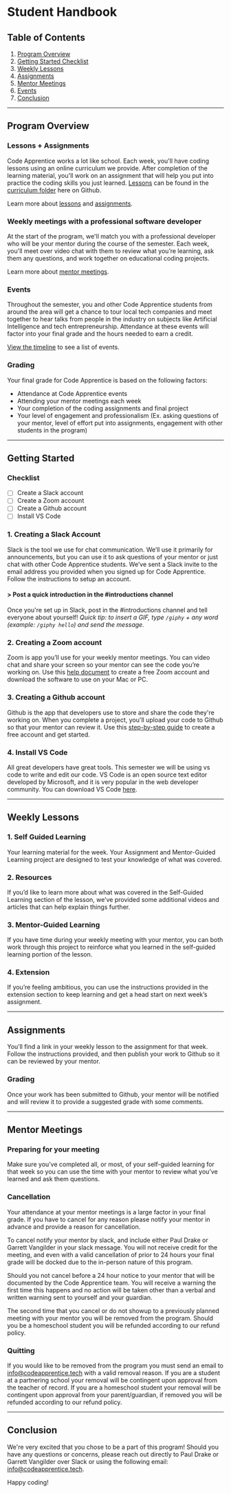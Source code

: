 # Student Handbook

## Table of Contents
1. [Program Overview](#program-overview)
2. [Getting Started Checklist](#getting-started)
3. [Weekly Lessons](#weekly-lessons)
4. [Assignments](#assignments)
5. [Mentor Meetings](#mentor-meetings)
6. [Events](#events)
7. [Conclusion](#conclusion)

---

<a name="program-overview"></a>
## Program Overview

### Lessons + Assignments
Code Apprentice works a lot like school. Each week, you'll have coding lessons using an online curriculum we provide. After completion of the learning material, you'll work on an assignment that will help you put into practice the coding skills you just learned. [Lessons](https://github.com/apprentice-code/curriculum/tree/master/lessons) can be found in the [curriculum folder](https://github.com/apprentice-code/curriculum) here on Github. 

Learn more about [lessons](#weekly-lessons) and [assignments](#assignments).

### Weekly meetings with a professional software developer
At the start of the program, we'll match you with a professional developer who will be your mentor during the course of the semester. Each week, you'll meet over video chat with them to review what you’re learning, ask them any questions, and work together on educational coding projects. 

Learn more about [mentor meetings](#mentor-meetings).

### Events
Throughout the semester, you and other Code Apprentice students from around the area will get a chance to tour local tech companies and meet together to hear talks from people in the industry on subjects like Artificial Intelligence and tech entrepreneurship. Attendance at these events will factor into your final grade and the hours needed to earn a credit.

[View the timeline](https://github.com/apprentice-code/resources/blob/master/chs-timeline.md) to see a list of events. 

### Grading
Your final grade for Code Apprentice is based on the following factors:
- Attendance at Code Apprentice events
- Attending your mentor meetings each week
- Your completion of the coding assignments and final project
- Your level of engagement and professionalism (Ex. asking questions of your mentor, level of effort put into assignments, engagement with other students in the program)

---

<a name="getting-started"></a>
## Getting Started

### Checklist
- [ ] Create a Slack account
- [ ] Create a Zoom account
- [ ] Create a Github account
- [ ] Install VS Code

### 1. Creating a Slack Account
Slack is the tool we use for chat communication. We’ll use it primarily for announcements, but you can use it to ask questions of your mentor or just chat with other Code Apprentice students. We’ve sent a Slack invite to the email address you provided when you signed up for Code Apprentice. Follow the instructions to setup an account.

#### > Post a quick introduction in the #introductions channel
Once you're set up in Slack, post in the #introductions channel and tell everyone about yourself! _Quick tip: to insert a GIF, type `/giphy` + any word (example: `/giphy hello`) and send the message._

### 2. Creating a Zoom account
Zoom is app you’ll use for your weekly mentor meetings. You can video chat and share your screen so your mentor can see the code you’re working on. Use this [help document](https://support.zoom.us/hc/en-us/articles/201362033-Getting-Started-on-PC-and-Mac) to create a free Zoom account and download the software to use on your Mac or PC.

### 3. Creating a Github account
Github is the app that developers use to store and share the code they're working on. When you complete a project, you'll upload your code to Github so that your mentor can review it. Use this [step-by-step guide](https://www.wikihow.com/Create-an-Account-on-GitHub) to create a free account and get started.

### 4. Install VS Code
All great developers have great tools. This semester we will be using vs code to write and edit our code. VS Code is an open source text editor developed by Microsoft, and it is very popular in the web developer community. You can download VS Code [here](https://code.visualstudio.com/download).

---

<a name="weekly-lessons"></a>
## Weekly Lessons

### 1. Self Guided Learning
Your learning material for the week. Your Assignment and Mentor-Guided Learning project are designed to test your knowledge of what was covered.
  
### 2. Resources
If you’d like to learn more about what was covered in the Self-Guided Learning section of the lesson, we’ve provided some additional videos and articles that can help explain things further.

### 3. Mentor-Guided Learning
If you have time during your weekly meeting with your mentor, you can both work through this project to reinforce what you learned in the self-guided learning portion of the lesson. 
  
### 4. Extension
If you’re feeling ambitious, you can use the instructions provided in the extension section to keep learning and get a head start on next week’s assignment.

---
<a name="assignments"></a>
## Assignments
You’ll find a link in your weekly lesson to the assignment for that week. Follow the instructions provided, and then publish your work to Github so it can be reviewed by your mentor. 

### Grading
Once your work has been submitted to Github, your mentor will be notified and will review it to provide a suggested grade with some comments.

---
<a name="mentor-meetings"></a>
## Mentor Meetings

### Preparing for your meeting
Make sure you’ve completed all, or most, of your self-guided learning for that week so you can use the time with your mentor to review what you’ve learned and ask them questions. 

### Cancellation
Your attendance at your mentor meetings is a large factor in your final grade. If you have to cancel for any reason please notify your mentor in advance and provide a reason for cancellation. 

To cancel notify your mentor by slack, and include either Paul Drake or Garrett Vangilder in your slack message. You will not receive credit for the meeting, and even with a valid cancellation of prior to 24 hours your final grade will be docked due to the in-person nature of this program.

Should you not cancel before a 24 hour notice to your mentor that will be documented by the Code Apprentice team. You will receive a warning the first time this happens and no action will be taken other than a verbal and written warning sent to yourself and your guardian.

The second time that you cancel or do not showup to a previously planned meeting with your mentor you will be removed from the program. Should you be a homeschool student you will be refunded according to our refund policy.

### Quitting 
If you would like to be removed from the program you must send an email to info@codeapprentice.tech with a valid removal reason. If you are a student at a partnering school your removal will be contingent upon approval from the teacher of record. If you are a homeschool student your removal will be contingent upon approval from your parent/guardian, if removed you will be refunded according to our refund policy.

---

<a name="conclusion"></a>
## Conclusion
We're very excited that you chose to be a part of this program! Should you have any questions or concerns, please reach out directly to Paul Drake or Garrett Vangilder over Slack or using the following email: info@codeapprentice.tech.

Happy coding! 
